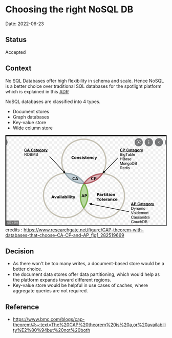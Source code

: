 # Choosing the right NoSQL DB
Date: 2022-06-23

## Status
Accepted

## Context

No SQL Databases offer high flexibility in schema and scale. Hence NoSQL is a better choice over traditional SQL databases for the spotlight platform which is explained in this [ADR](./data-storage.md) 

NoSQL databases are classified into 4 types.

* Document stores
* Graph databases
* Key-value store 
* Wide column store

![Image](../images/cap-theorem.png)
credits : https://www.researchgate.net/figure/CAP-theorem-with-databases-that-choose-CA-CP-and-AP_fig1_282519669



## Decision

- As there won't be too many writes, a document-based store would be a better choice. 
- the document data stores offer data partitioning, which would help as the platform expands toward different regions.
- Key-value store would be helpful in use cases of caches, where aggregate queries are not required.

## Reference

- https://www.bmc.com/blogs/cap-theorem/#:~:text=The%20CAP%20theorem%20is%20a,or%20availability%E2%80%94but%20not%20both
